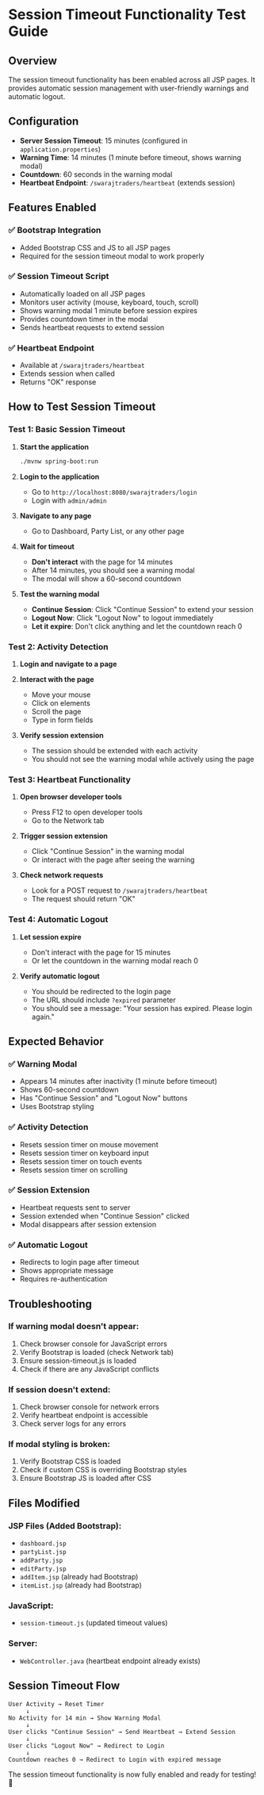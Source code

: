 # Session Timeout Functionality Test Guide

## Overview
The session timeout functionality has been enabled across all JSP pages. It provides automatic session management with user-friendly warnings and automatic logout.

## Configuration
- **Server Session Timeout**: 15 minutes (configured in `application.properties`)
- **Warning Time**: 14 minutes (1 minute before timeout, shows warning modal)
- **Countdown**: 60 seconds in the warning modal
- **Heartbeat Endpoint**: `/swarajtraders/heartbeat` (extends session)

## Features Enabled

### ✅ Bootstrap Integration
- Added Bootstrap CSS and JS to all JSP pages
- Required for the session timeout modal to work properly

### ✅ Session Timeout Script
- Automatically loaded on all JSP pages
- Monitors user activity (mouse, keyboard, touch, scroll)
- Shows warning modal 1 minute before session expires
- Provides countdown timer in the modal
- Sends heartbeat requests to extend session

### ✅ Heartbeat Endpoint
- Available at `/swarajtraders/heartbeat`
- Extends session when called
- Returns "OK" response

## How to Test Session Timeout

### Test 1: Basic Session Timeout
1. **Start the application**
   ```bash
   ./mvnw spring-boot:run
   ```

2. **Login to the application**
   - Go to `http://localhost:8080/swarajtraders/login`
   - Login with `admin/admin`

3. **Navigate to any page**
   - Go to Dashboard, Party List, or any other page

4. **Wait for timeout**
   - **Don't interact** with the page for 14 minutes
   - After 14 minutes, you should see a warning modal
   - The modal will show a 60-second countdown

5. **Test the warning modal**
   - **Continue Session**: Click "Continue Session" to extend your session
   - **Logout Now**: Click "Logout Now" to logout immediately
   - **Let it expire**: Don't click anything and let the countdown reach 0

### Test 2: Activity Detection
1. **Login and navigate to a page**

2. **Interact with the page**
   - Move your mouse
   - Click on elements
   - Scroll the page
   - Type in form fields

3. **Verify session extension**
   - The session should be extended with each activity
   - You should not see the warning modal while actively using the page

### Test 3: Heartbeat Functionality
1. **Open browser developer tools**
   - Press F12 to open developer tools
   - Go to the Network tab

2. **Trigger session extension**
   - Click "Continue Session" in the warning modal
   - Or interact with the page after seeing the warning

3. **Check network requests**
   - Look for a POST request to `/swarajtraders/heartbeat`
   - The request should return "OK"

### Test 4: Automatic Logout
1. **Let session expire**
   - Don't interact with the page for 15 minutes
   - Or let the countdown in the warning modal reach 0

2. **Verify automatic logout**
   - You should be redirected to the login page
   - The URL should include `?expired` parameter
   - You should see a message: "Your session has expired. Please login again."

## Expected Behavior

### ✅ Warning Modal
- Appears 14 minutes after inactivity (1 minute before timeout)
- Shows 60-second countdown
- Has "Continue Session" and "Logout Now" buttons
- Uses Bootstrap styling

### ✅ Activity Detection
- Resets session timer on mouse movement
- Resets session timer on keyboard input
- Resets session timer on touch events
- Resets session timer on scrolling

### ✅ Session Extension
- Heartbeat requests sent to server
- Session extended when "Continue Session" clicked
- Modal disappears after session extension

### ✅ Automatic Logout
- Redirects to login page after timeout
- Shows appropriate message
- Requires re-authentication

## Troubleshooting

### If warning modal doesn't appear:
1. Check browser console for JavaScript errors
2. Verify Bootstrap is loaded (check Network tab)
3. Ensure session-timeout.js is loaded
4. Check if there are any JavaScript conflicts

### If session doesn't extend:
1. Check browser console for network errors
2. Verify heartbeat endpoint is accessible
3. Check server logs for any errors

### If modal styling is broken:
1. Verify Bootstrap CSS is loaded
2. Check if custom CSS is overriding Bootstrap styles
3. Ensure Bootstrap JS is loaded after CSS

## Files Modified

### JSP Files (Added Bootstrap):
- `dashboard.jsp`
- `partyList.jsp`
- `addParty.jsp`
- `editParty.jsp`
- `addItem.jsp` (already had Bootstrap)
- `itemList.jsp` (already had Bootstrap)

### JavaScript:
- `session-timeout.js` (updated timeout values)

### Server:
- `WebController.java` (heartbeat endpoint already exists)

## Session Timeout Flow

```
User Activity → Reset Timer
     ↓
No Activity for 14 min → Show Warning Modal
     ↓
User clicks "Continue Session" → Send Heartbeat → Extend Session
     ↓
User clicks "Logout Now" → Redirect to Login
     ↓
Countdown reaches 0 → Redirect to Login with expired message
```

The session timeout functionality is now fully enabled and ready for testing! 🎉
